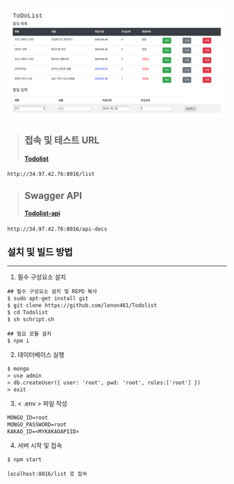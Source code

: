 ![index](./index.png)

> ## 접속 및 테스트 URL 
> #### [Todolist](http://34.97.42.76:8016/list)  
    http://34.97.42.76:8016/list


> ## Swagger API
> #### [Todolist-api](http://34.97.42.76:8016/api-docs)
    http://34.97.42.76:8016/api-docs


## 설치 및 빌드 방법 
---

1. 필수 구성요소 설치

~~~
## 필수 구성요소 설치 및 REPO 복사
$ sudo apt-get install git  
$ git clone https://github.com/lenon461/Todolist  
$ cd Todolist  
$ sh schript.sh  

## 필요 모듈 설치
$ npm i  
~~~

2. 데이터베이스 실행
~~~
$ mongo
> use admin  
> db.createUser({ user: 'root', pwd: 'root', roles:['root'] })  
> exit
~~~

3. < .env > 파일 작성
~~~ 
MONGO_ID=root
MONGO_PASSWORD=root
KAKAO_ID=<MYKAKAOAPIID>
~~~

4. 서버 시작 및 접속
~~~
$ npm start  

localhost:8016/list 로 접속
~~~

